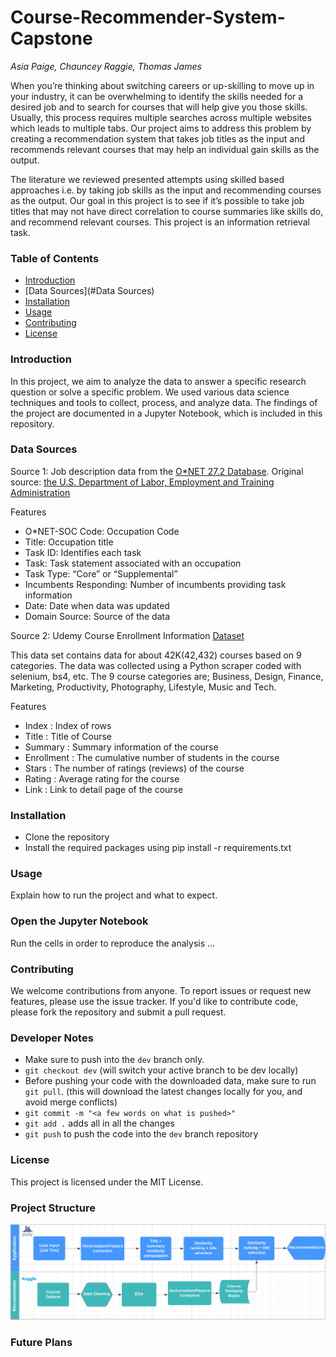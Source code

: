# Course-Recommender-System-Capstone
<i>Asia Paige, Chauncey Raggie, Thomas James</i>

When you’re thinking about switching careers or up-skilling to move up in your industry, it can be overwhelming to identify the skills needed for a desired job and to search for courses that will help give you those skills. Usually, this process requires multiple searches across multiple websites which leads to multiple tabs. Our project aims to address this problem by creating a recommendation system that takes job titles as the input and recommends relevant courses that may help an individual gain skills as the output.

The literature we reviewed presented attempts using skilled based approaches i.e. by taking job skills as the input and recommending courses as the output.  Our goal in this project is to see if it’s possible to take job titles that may not have direct correlation to course summaries like skills do, and recommend relevant courses. This project is an information retrieval task.

### Table of Contents
- [Introduction](#Introduction)
- [Data Sources](#Data Sources)
- [Installation](#Installation)
- [Usage](#Usage)
- [Contributing](#Contributing)
- [License](#License)

### Introduction
In this project, we aim to analyze the data to answer a specific research question or solve a specific problem. We used various data science techniques and tools to collect, process, and analyze data. The findings of the project are documented in a Jupyter Notebook, which is included in this repository.

### Data Sources
Source 1: Job description data from the [O*NET 27.2 Database](https://www.onetcenter.org/database.html#task). Original source: [the U.S. Department of Labor, Employment and Training Administration](https://www.dol.gov/agencies/eta)

Features

- O*NET-SOC Code: Occupation Code 
- Title: Occupation title
- Task ID:	Identifies each task
- Task: Task statement associated with an occupation
- Task Type:	“Core” or “Supplemental”
- Incumbents Responding: Number of incumbents providing task information
- Date:	Date when data was updated
- Domain Source:	Source of the data

Source 2: Udemy Course Enrollment Information [Dataset](https://www.kaggle.com/datasets/songseungwon/2020-udemy-courses-dataset?select=udemy_finance.csv)

This data set contains data for about 42K(42,432) courses based on 9 categories. The data was collected using a Python scraper coded with selenium, bs4, etc.
The 9 course categories are; Business, Design, Finance, Marketing, Productivity, Photography, Lifestyle, Music and Tech. 

Features

- Index : Index of rows
- Title : Title of Course
- Summary : Summary information of the course
- Enrollment : The cumulative number of students in the course
- Stars : The number of ratings (reviews) of the course
- Rating : Average rating for the course
- Link : Link to detail page of the course

### Installation
- Clone the repository
- Install the required packages using pip install -r requirements.txt

### Usage
Explain how to run the project and what to expect.

### Open the Jupyter Notebook
Run the cells in order to reproduce the analysis
...

### Contributing
We welcome contributions from anyone. To report issues or request new features, please use the issue tracker. If you'd like to contribute code, please fork the repository and submit a pull request.

### Developer Notes 
- Make sure to push into the `dev` branch only.
- `git checkout dev` (will switch your active branch to be dev locally)
- Before pushing your code with the downloaded data, make sure to run `git pull`. (this will download the latest changes locally for you, and avoid merge conflicts)
- `git commit -m "<a few words on what is pushed>"`
- `git add .` adds all in all the changes
- `git push` to push the code into the `dev` branch repository

### License
This project is licensed under the MIT License.

### Project Structure 

<p align=center>
    <img src="./images/structure.png">
</p>

### Future Plans
